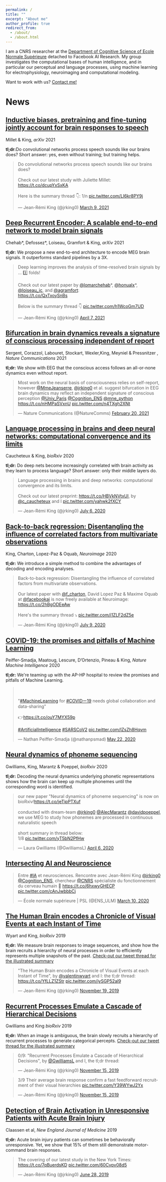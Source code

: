 ```yaml
---
permalink: /
title: ""
excerpt: "About me"
author_profile: true
redirect_from:
  - /about/
  - /about.html
---
```


I am a CNRS researcher at the [Department of Cognitive Science of Ecole Normale
Supérieure](https://lsp.dec.ens.fr/en) detached to Facebook AI Research. My group investigates the computational bases of human intelligence,
and in particular our perceptual and language processes, using machine learning
for electrophysiology, neuroimaging and computational modeling.

Want to work with us? [Contact me!](jeanremi.king@gmail.com)

News
====

[Inductive biases, pretraining and fine-tuning jointly account for brain responses to speech](https://arxiv.org/abs/2103.01032)
---------
Millet & King, <i>arXiv</i> 2021

<b>tl;dr:</b>Do convolutional networks process speech sounds like our brains does? Short answer: yes, even without training; but training helps.

<blockquote class="twitter-tweet" data-lang="en" data-theme="light"><p lang="en" dir="ltr">Do convolutional networks process speech sounds like our brains does?<br><br>Check out our latest study with Juliette Millet: <a href="https://t.co/dcupYxSxKA">https://t.co/dcupYxSxKA</a><br><br>Here is the summary thread 👇: 1/n <a href="https://t.co/LI6kr8PY9j">pic.twitter.com/LI6kr8PY9j</a></p>&mdash; Jean-Rémi King (@jrking0) <a href="https://twitter.com/jrking0/status/1369230423545548807?ref_src=twsrc%5Etfw">March 9, 2021</a></blockquote> <script async src="https://platform.twitter.com/widgets.js" charset="utf-8"></script>


[Deep Recurrent Encoder: A scalable end-to-end network to model brain signals](https://arxiv.org/abs/2103.02339)
---------
Chehab*, Defossez*, Loiseau, Gramfort & King, <i>arXiv</i> 2021

<b>tl;dr:</b> We propose a new end-to-end architecture to encode MEG brain signals. It outperforms standard pipelines by a 3X.

<blockquote class="twitter-tweet" data-lang="en" data-theme="light"><p lang="en" dir="ltr">Deep learning improves the analysis of time-resolved brain signals by ... 3️⃣ folds!<br> <br>Check out our latest paper by <a href="https://twitter.com/lomarchehab?ref_src=twsrc%5Etfw">@lomarchehab</a>*, <a href="https://twitter.com/honualx?ref_src=twsrc%5Etfw">@honualx</a>*, <a href="https://twitter.com/loiseau_jc?ref_src=twsrc%5Etfw">@loiseau_jc</a>, and <a href="https://twitter.com/agramfort?ref_src=twsrc%5Etfw">@agramfort</a>:<br> <a href="https://t.co/QxTxoySnBs">https://t.co/QxTxoySnBs</a><br> <br>Below is the summary thread 👇 <a href="https://t.co/h1WcoGm7UD">pic.twitter.com/h1WcoGm7UD</a></p>&mdash; Jean-Rémi King (@jrking0) <a href="https://twitter.com/jrking0/status/1379775034579947520?ref_src=twsrc%5Etfw">April 7, 2021</a></blockquote> <script async src="https://platform.twitter.com/widgets.js" charset="utf-8"></script>

[Bifurcation in brain dynamics reveals a signature of conscious processing independent of report](https://www.nature.com/articles/s41467-021-21393-z)
---------
Sergent, Corazzol, Labouret, Stockart, Wexler,King, Meyniel & Pressnitzer , <i>Nature Communications</i> 2021

<b>tl;dr:</b> We show with EEG that the conscious access follows an all-or-none dynamics even without report.

<blockquote class="twitter-tweet" data-lang="en" data-theme="light"><p lang="en" dir="ltr">Most work on the neural basis of consciousness relies on self-report, however <a href="https://twitter.com/MmeJeanserre?ref_src=twsrc%5Etfw">@MmeJeanserre</a>, <a href="https://twitter.com/jrking0?ref_src=twsrc%5Etfw">@jrking0</a> et al. suggest bifurcation in EEG brain dynamics may reflect an independent signature of conscious perception <a href="https://twitter.com/Univ_Paris?ref_src=twsrc%5Etfw">@Univ_Paris</a> <a href="https://twitter.com/Cognition_ENS?ref_src=twsrc%5Etfw">@Cognition_ENS</a> <a href="https://twitter.com/mne_python?ref_src=twsrc%5Etfw">@mne_python</a> <a href="https://t.co/nHMPaSVxnU">https://t.co/nHMPaSVxnU</a> <a href="https://t.co/n4TXgh2XNt">pic.twitter.com/n4TXgh2XNt</a></p>&mdash; Nature Communications (@NatureComms) <a href="https://twitter.com/NatureComms/status/1363133556080316417?ref_src=twsrc%5Etfw">February 20, 2021</a></blockquote> <script async src="https://platform.twitter.com/widgets.js" charset="utf-8"></script>

[Language processing in brains and deep neural networks: computational convergence and its limits](https://www.biorxiv.org/content/10.1101/2020.07.03.186288v1.full.pdf)
---------

Caucheteux & King, <i>bioRxiv</i> 2020

<b>tl;dr:</b> Do deep nets become increasingly correlated with brain activity as
they learn to process language? Short answer: only their middle layers do.

<blockquote class="twitter-tweet"><p lang="en" dir="ltr">Language processing in brains and deep networks: computational convergence and its limits.<br><br>Check out our latest preprint: <a href="https://t.co/HBVkNVtxUl">https://t.co/HBVkNVtxUl</a>, by <a href="https://twitter.com/c_caucheteux?ref_src=twsrc%5Etfw">@c_caucheteux</a> and I <a href="https://t.co/yahwk2fXCY">pic.twitter.com/yahwk2fXCY</a></p>&mdash; Jean-Rémi King (@jrking0) <a href="https://twitter.com/jrking0/status/1280173629280595974?ref_src=twsrc%5Etfw">July 6, 2020</a></blockquote> <script async src="https://platform.twitter.com/widgets.js" charset="utf-8"></script>


[Back-to-back regression: Disentangling the influence of correlated factors from multivariate observations](https://www.sciencedirect.com/science/article/pii/S1053811920305140)
---------

King, Charton, Lopez-Paz & Oquab, <i>Neuroimage</i> 2020

<b>tl;dr:</b> We introduce a simple method to combine the advantages of decoding
and encoding analyses.

<blockquote class="twitter-tweet"><p lang="en" dir="ltr">Back-to-back regression: Disentangling the influence of correlated factors from multivariate observations.<br><br>Our latest paper with <a href="https://twitter.com/f_charton?ref_src=twsrc%5Etfw">@f_charton</a>, David Lopez Paz &amp; Maxime Oquab at <a href="https://twitter.com/facebookai?ref_src=twsrc%5Etfw">@facebookai</a> is now freely available at Neuroimage: <a href="https://t.co/2hBgODEeAw">https://t.co/2hBgODEeAw</a><br><br>Here&#39;s the summary thread ⤵️ <a href="https://t.co/i1ZLF2dZ5e">pic.twitter.com/i1ZLF2dZ5e</a></p>&mdash; Jean-Rémi King (@jrking0) <a href="https://twitter.com/jrking0/status/1281164558141403137?ref_src=twsrc%5Etfw">July 9, 2020</a></blockquote> <script async src="https://platform.twitter.com/widgets.js" charset="utf-8"></script>


[COVID-19: the promises and pitfalls of Machine Learning](https://www.nature.com/articles/s42256-020-0181-6)
---------

Peiffer-Smadja, Maatoug, Lescure, D’Ortenzio, Pineau & King, <i>Nature Machine Intelligence</i> 2020

<b>tl;dr:</b> We're teaming up with the AP-HP hospital to review the
promises and pitfalls of Machine Learning.

<blockquote class="twitter-tweet" data-theme="light"><br><br>&quot;<a href="https://twitter.com/hashtag/MachineLearning?src=hash&amp;ref_src=twsrc%5Etfw">#MachineLearning</a> for <a href="https://twitter.com/hashtag/COVID%E3%83%BC19?src=hash&amp;ref_src=twsrc%5Etfw">#COVIDー19</a> needs global collaboration and data-sharing&quot;<br><br>👉<a href="https://t.co/ouY7MYX59p">https://t.co/ouY7MYX59p</a><br><br> <a href="https://twitter.com/hashtag/ArtificialIntelligence?src=hash&amp;ref_src=twsrc%5Etfw">#ArtificialIntelligence</a> <a href="https://twitter.com/hashtag/SARSCoV2?src=hash&amp;ref_src=twsrc%5Etfw">#SARSCoV2</a> <a href="https://t.co/lZsZh8Hqvm">pic.twitter.com/lZsZh8Hqvm</a></p>&mdash; Nathan Peiffer-Smadja (@nathanpsmad) <a href="https://twitter.com/nathanpsmad/status/1263862383308689409?ref_src=twsrc%5Etfw">May 22, 2020</a></blockquote> <script async src="https://platform.twitter.com/widgets.js" charset="utf-8"></script>

[Neural dynamics of phoneme sequencing](https://www.biorxiv.org/content/10.1101/2020.04.04.025684v1.full.pdf)
---------
Gwilliams, King, Marantz & Poeppel, <i>bioRxiv</i> 2020

<b>tl;dr:</b> Decoding the neural dynamics underlying phonetic representations shows how
the brain can keep up multiple phonemes until the corresponding word is identified.

<blockquote class="twitter-tweet"><p lang="en" dir="ltr">our new paper &quot;Neural dynamics of phoneme sequencing&quot; is now on bioRxiv!<a href="https://t.co/jeTipPTXuf">https://t.co/jeTipPTXuf</a><br><br>conducted with dream-team <a href="https://twitter.com/jrking0?ref_src=twsrc%5Etfw">@jrking0</a> <a href="https://twitter.com/AlecMarantz?ref_src=twsrc%5Etfw">@AlecMarantz</a> <a href="https://twitter.com/davidpoeppel?ref_src=twsrc%5Etfw">@davidpoeppel</a>, we use MEG to study how phonemes are processed in continuous naturalistic speech<br><br>short summary in thread below:<br>1/8 <a href="https://t.co/yT5bN2PfHw">pic.twitter.com/yT5bN2PfHw</a></p>&mdash; Laura Gwilliams (@GwilliamsL) <a href="https://twitter.com/GwilliamsL/status/1247216879992782848?ref_src=twsrc%5Etfw">April 6, 2020</a></blockquote> <script async src="https://platform.twitter.com/widgets.js" charset="utf-8"></script>

[Intersecting AI and Neuroscience](https://www.ens.psl.eu/actualites/jean-remi-king-entre-ia-et-neurosciences)
---------
<blockquote class="twitter-tweet"><p lang="fr" dir="ltr">Entre <a href="https://twitter.com/hashtag/IA?src=hash&amp;ref_src=twsrc%5Etfw">#IA</a> et neurosciences. Rencontre avec Jean-Rémi King <a href="https://twitter.com/jrking0?ref_src=twsrc%5Etfw">@jrking0</a> <a href="https://twitter.com/Cognition_ENS?ref_src=twsrc%5Etfw">@Cognition_ENS</a>, chercheur <a href="https://twitter.com/CNRS?ref_src=twsrc%5Etfw">@CNRS</a> spécialiste du fonctionnement du cerveau humain 🧠 <a href="https://t.co/6hxwyGHECP">https://t.co/6hxwyGHECP</a> <a href="https://t.co/cAnJwbbbCj">pic.twitter.com/cAnJwbbbCj</a></p>&mdash; École normale supérieure | PSL (@ENS_ULM) <a href="https://twitter.com/ENS_ULM/status/1237414108091297796?ref_src=twsrc%5Etfw">March 10, 2020</a></blockquote> <script async src="https://platform.twitter.com/widgets.js" charset="utf-8"></script>


[The Human Brain encodes a Chronicle of Visual Events at each Instant of Time](https://www.biorxiv.org/content/biorxiv/early/2019/11/18/846576.full.pdf)
---------
Wyart and King, <i>bioRxiv</i> 2019

<b>tl;dr:</b> We measure brain responses to image sequences, and show how the brain recruits a hierarchy of neural processes in order to efficiently represents multiple snapshots of the past. [Check-out our tweet thread for the illustrated summary](https://twitter.com/jrking0/status/1196808278929526786?ref_src=twsrc%5Etfw)

<blockquote class="twitter-tweet"><p lang="en" dir="ltr">&quot;The Human Brain encodes a Chronicle of Visual Events at each Instant of Time&quot;, by <a href="https://twitter.com/valentinwyart?ref_src=twsrc%5Etfw">@valentinwyart</a> and I: the tl;dr thread: <a href="https://t.co/YfLLZ1ZStr">https://t.co/YfLLZ1ZStr</a> <a href="https://t.co/iySGP52al9">pic.twitter.com/iySGP52al9</a></p>&mdash; Jean-Rémi King (@jrking0) <a href="https://twitter.com/jrking0/status/1196808278929526786?ref_src=twsrc%5Etfw">November 19, 2019</a></blockquote> <script async src="https://platform.twitter.com/widgets.js" charset="utf-8"></script>


[Recurrent Processes Emulate a Cascade of Hierarchical Decisions](https://www.biorxiv.org/content/biorxiv/early/2019/11/12/840074.full.pdf)
----
Gwilliams and King <i>bioRxiv</i> 2019

<b>tl;dr:</b> When an image is ambiguous, the brain slowly recruits a hierarchy of recurrent processes to generate categorical percepts. [Check-out our tweet thread for the illustrated summary](https://twitter.com/jrking0/status/1195380648560615425?ref_src=twsrc%5Etfw)

<blockquote class="twitter-tweet"><p lang="en" dir="ltr">0/9: &quot;Recurrent Processes Emulate a Cascade of Hierarchical Decisions&quot;, by <a href="https://twitter.com/GwilliamsL?ref_src=twsrc%5Etfw">@GwilliamsL</a> and I, the tl;dr thread:</p>&mdash; Jean-Rémi King (@jrking0) <a href="https://twitter.com/jrking0/status/1195380469031792641?ref_src=twsrc%5Etfw">November 15, 2019</a></blockquote> <script async src="https://platform.twitter.com/widgets.js" charset="utf-8"></script>
<blockquote class="twitter-tweet" data-conversation="none"><p lang="en" dir="ltr">3/9 Their average brain response confirm a fast feedforward recruitment of their visual hierarchies <a href="https://t.co/Y39WYwJ2Yx">pic.twitter.com/Y39WYwJ2Yx</a></p>&mdash; Jean-Rémi King (@jrking0) <a href="https://twitter.com/jrking0/status/1195380648560615425?ref_src=twsrc%5Etfw">November 15, 2019</a></blockquote> <script async src="https://platform.twitter.com/widgets.js" charset="utf-8"></script>

[Detection of Brain Activation in Unresponsive Patients with Acute Brain Injury](https://www.nejm.org/doi/pdf/10.1056/NEJMoa1812757?casa_token=JfUB9yyfA1YAAAAA:P4OJxqnKvGq2nUo2Nwgv8n68c4uFYoKh22ySy0pQCE6KGb_qO_qdGpG2hcpuwkxaRv1BgWQqsWlxsLE)
----
Claassen et al, <i>New England Journal of Medicine</i> 2019

<b>tl;dr:</b> Acute brain injury patients can sometimes be behaviorally unresponsive. Yet, we show that 15% of them still demonstrate motor-command brain responses.

<blockquote class="twitter-tweet"><p lang="en" dir="ltr">The covering of our latest study in the New York Times: <a href="https://t.co/7qBuerdsKD">https://t.co/7qBuerdsKD</a> <a href="https://t.co/60Cvpv08d5">pic.twitter.com/60Cvpv08d5</a></p>&mdash; Jean-Rémi King (@jrking0) <a href="https://twitter.com/jrking0/status/1144529142760845312?ref_src=twsrc%5Etfw">June 28, 2019</a></blockquote> <script async src="https://platform.twitter.com/widgets.js" charset="utf-8"></script>
